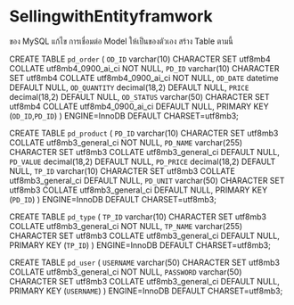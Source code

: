# SellingwithEntityframwork
ของ MySQL
แก้ไข การเชื่อมต่อ Model ให้เป็นของตัวเอง
สร้าง Table  ตามนี้

CREATE TABLE `pd_order` (
  `OD_ID` varchar(10) CHARACTER SET utf8mb4 COLLATE utf8mb4_0900_ai_ci NOT NULL,
  `PD_ID` varchar(10) CHARACTER SET utf8mb4 COLLATE utf8mb4_0900_ai_ci NOT NULL,
  `OD_DATE` datetime DEFAULT NULL,
  `OD_QUANTITY` decimal(18,2) DEFAULT NULL,
  `PRICE` decimal(18,2) DEFAULT NULL,
  `OD_STATUS` varchar(50) CHARACTER SET utf8mb4 COLLATE utf8mb4_0900_ai_ci DEFAULT NULL,
  PRIMARY KEY (`OD_ID`,`PD_ID`)
) ENGINE=InnoDB DEFAULT CHARSET=utf8mb3;


CREATE TABLE `pd_product` (
  `PD_ID` varchar(10) CHARACTER SET utf8mb3 COLLATE utf8mb3_general_ci NOT NULL,
  `PD_NAME` varchar(255) CHARACTER SET utf8mb3 COLLATE utf8mb3_general_ci DEFAULT NULL,
  `PD_VALUE` decimal(18,2) DEFAULT NULL,
  `PD_PRICE` decimal(18,2) DEFAULT NULL,
  `TP_ID` varchar(10) CHARACTER SET utf8mb3 COLLATE utf8mb3_general_ci DEFAULT NULL,
  `PD_UNIT` varchar(50) CHARACTER SET utf8mb3 COLLATE utf8mb3_general_ci DEFAULT NULL,
  PRIMARY KEY (`PD_ID`)
) ENGINE=InnoDB DEFAULT CHARSET=utf8mb3;

CREATE TABLE `pd_type` (
  `TP_ID` varchar(10) CHARACTER SET utf8mb3 COLLATE utf8mb3_general_ci NOT NULL,
  `TP_NAME` varchar(255) CHARACTER SET utf8mb3 COLLATE utf8mb3_general_ci DEFAULT NULL,
  PRIMARY KEY (`TP_ID`)
) ENGINE=InnoDB DEFAULT CHARSET=utf8mb3;

CREATE TABLE `pd_user` (
  `USERNAME` varchar(50) CHARACTER SET utf8mb3 COLLATE utf8mb3_general_ci NOT NULL,
  `PASSWORD` varchar(50) CHARACTER SET utf8mb3 COLLATE utf8mb3_general_ci DEFAULT NULL,
  PRIMARY KEY (`USERNAME`)
) ENGINE=InnoDB DEFAULT CHARSET=utf8mb3;
